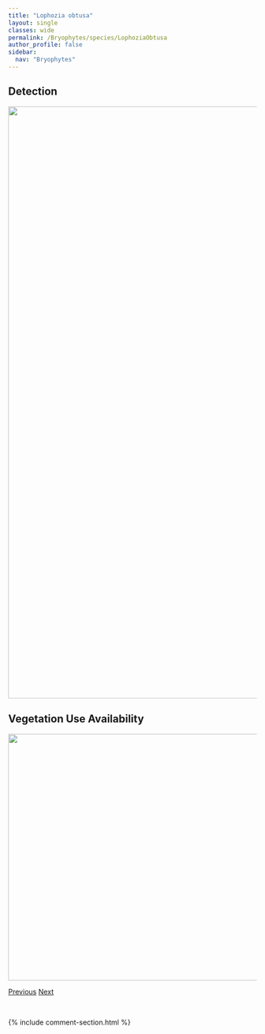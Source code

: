 ```yaml
---
title: "Lophozia obtusa"
layout: single
classes: wide
permalink: /Bryophytes/species/LophoziaObtusa
author_profile: false
sidebar:
  nav: "Bryophytes"
---
```


<h2>Detection</h2>

<a href="https://drive.google.com/uc?export=view&id=15KI7OleBtFEm39otJ6kwsqPfjEdhmeP0">
<img src="https://drive.google.com/uc?export=view&id=15KI7OleBtFEm39otJ6kwsqPfjEdhmeP0" height = "1200" width = "800">
</a>


<h2>Vegetation Use Availability</h2>

<a href="https://drive.google.com/uc?export=view&id=199tKo0V8tP7t2flDqpQchHuxa0rkz48V">
<img src="https://drive.google.com/uc?export=view&id=199tKo0V8tP7t2flDqpQchHuxa0rkz48V" height = "500" width = "1000">
</a>


<a href="/DevelopmentWebsite/Bryophytes/species/LophoziaLongiflora" class="pagination--pager" title="Lophozia longiflora">Previous</a> <a href="/DevelopmentWebsite/Bryophytes/species/LophoziaRutheana" class="pagination--pager" title="Lophozia rutheana">Next</a>

<p>&nbsp;</p>

{% include comment-section.html %}
